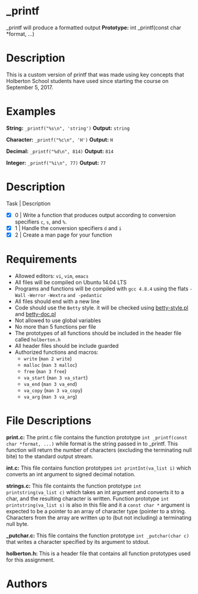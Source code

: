 # _printf
_printf will produce a formatted output
**Prototype:** int _printf(const char *format, ...)
# Description
This is a custom version of printf that was made using key concepts that Holberton School students have used since starting the course on September 5, 2017.
# Examples
**String:** ```_printf("%s\n", 'string')``` **Output:** ```string```

**Character:** ```_printf("%c\n", 'H')``` **Output:** ```H```

**Decimal:** ```_printf("%d\n", 814)``` **Output:** ```814```

**Integer:** ```_printf("%i\n", 77)``` **Output:** ```77```
# Description
Task |	Description
- [x] 0    | Write a function that produces output according to conversion specifiers ```c```, ```s```, and ```%```.
- [x] 1    | Handle the conversion specifiers ```d``` and ```i```
- [x] 2    | Create a man page for your function
# Requirements
* Allowed editors: ```vi```, ```vim```, ```emacs```
* All files will be compiled on Ubuntu 14.04 LTS
* Programs and functions will be compiled with ```gcc 4.8.4``` using the flats ```-Wall``` ```-Werror``` ```-Wextra``` ```and -pedantic```
* All files should end with a new line
* Code should use the ```Betty``` style. it will be checked using [betty-style.pl](https://github.com/holbertonschool/Betty/blob/master/betty-style.pl) and [betty-doc.pl](https://github.com/holbertonschool/Betty/blob/master/betty-doc.pl)
* Not allowed to use global variables
* No more than 5 functions per file
* The prototypes of all functions should be included in the header file called ```holberton.h```
* All header files should be include guarded
* Authorized functions and macros:
  * ```write``` (```man 2 write```)
  * ```malloc``` (```man 3 malloc```)
  * ```free``` (```man 3 free```)
  * ```va_start``` (```man 3 va_start```)
  * ```va_end``` (```man 3 va_end```)
  * ```va_copy``` (```man 3 va_copy```)
  * ```va_arg``` (```man 3 va_arg```)
# File Descriptions
**print.c:** The print.c file contains the function prototype ```int _printf(const char *format, ...)``` while format is the string passed in to _printf. This function will return the number of characters (excluding the terminating null bite) to the standard output stream.

**int.c:** This file contains function prototypes ```int printInt(va_list i)``` which converts an int argument to signed decimal notation.

**strings.c:** This file containts the function prototype ```int printstring(va_list c)``` which takes an int argument and converts it to a char, and the resulting character is written. Function prototype ```int printstring(va_list s)``` is also in this file and it a ```const char *``` argument is expected to be a pointer to an array of character type (pointer to a string. Characters from the array are written up to (but not including) a terminating null byte.

**_putchar.c:** This file contains the function prototype ```int _putchar(char c)``` that writes a character specified by its argument to stdout.

**holberton.h:** This is a header file that contains all function prototypes used for this assignment.
# Authors
